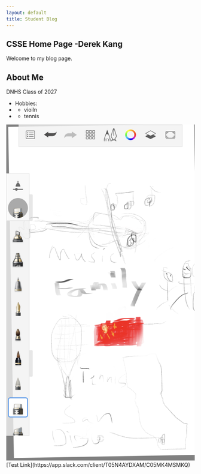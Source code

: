 ```yaml
---
layout: default
title: Student Blog
---
```



## CSSE Home Page -Derek Kang
Welcome to my blog page.

## About Me
DNHS Class of 2027
- Hobbies:
- - vioiln
- - tennis

<img src="images/test1 csse.png">
[Test Link](https://app.slack.com/client/T05N4AYDXAM/C05MK4MSMKQ)

